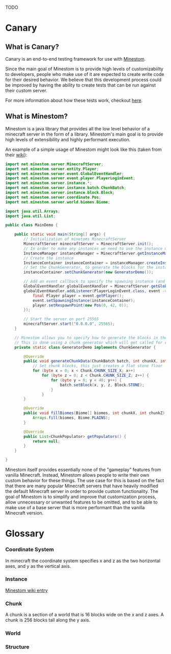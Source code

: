 TODO

# Canary

## What is Canary?

Canary is an end-to-end testing framework for use with [Minestom](#what-is-minestom).

Since the main goal of Minestom is to provide high levels of customizabiilty to developers, people who make use of it
are expected to create write code for their desired behavior. We believe that this development process could be improved
by having the ability to create tests that can be run against their custom server.

For more information about how these tests work, checkout [here](???).

## What is Minestom?

Minestom is a java library that provides all the low level behavior of a minecraft server in the form of a library.
Minestom's main goal is to provide high levels of extensibility and highly performant execution.

An example of a simple usage of Minestom might look like this (taken from
their [wiki](https://wiki.minestom.net/setup/your-first-server)):

```java
import net.minestom.server.MinecraftServer;
import net.minestom.server.entity.Player;
import net.minestom.server.event.GlobalEventHandler;
import net.minestom.server.event.player.PlayerLoginEvent;
import net.minestom.server.instance.*;
import net.minestom.server.instance.batch.ChunkBatch;
import net.minestom.server.instance.block.Block;
import net.minestom.server.coordinate.Pos;
import net.minestom.server.world.biomes.Biome;

import java.util.Arrays;
import java.util.List;

public class MainDemo {

    public static void main(String[] args) {
        // Initialization of minetoms MinecraftServer
        MinecraftServer minecraftServer = MinecraftServer.init();
        // In order to make any instances we need to use the instance manager
        InstanceManager instanceManager = MinecraftServer.getInstanceManager();
        // Create the instance
        InstanceContainer instanceContainer = instanceManager.createInstanceContainer();
        // Set the ChunkGenerator, to generate the blocks for the instance
        instanceContainer.setChunkGenerator(new GeneratorDemo());

        // Add an event callback to specify the spawning instance (and the spawn position)
        GlobalEventHandler globalEventHandler = MinecraftServer.getGlobalEventHandler();
        globalEventHandler.addListener(PlayerLoginEvent.class, event -> {
            final Player player = event.getPlayer();
            event.setSpawningInstance(instanceContainer);
            player.setRespawnPoint(new Pos(0, 42, 0));
        });

        // Start the server on port 25565
        minecraftServer.start("0.0.0.0", 25565);
    }

    // Minestom allows you to specify how to generate the blocks in the world
    // This is done using a chunk generator which will get called for every chunk in the world
    private static class GeneratorDemo implements ChunkGenerator {

        @Override
        public void generateChunkData(ChunkBatch batch, int chunkX, int chunkZ) {
            // Set chunk blocks, this just creates a flat stone floor
            for (byte x = 0; x < Chunk.CHUNK_SIZE_X; x++)
                for (byte z = 0; z < Chunk.CHUNK_SIZE_Z; z++) {
                    for (byte y = 0; y < 40; y++) {
                        batch.setBlock(x, y, z, Block.STONE);
                    }
                }
        }

        @Override
        public void fillBiomes(Biome[] biomes, int chunkX, int chunkZ) {
            Arrays.fill(biomes, Biome.PLAINS);
        }

        @Override
        public List<ChunkPopulator> getPopulators() {
            return null;
        }
    }

}
```

Minestom itself provides essentially none of the "gameplay" features from vanilla Minecraft. Instead, Minestom allows
people to write their own custom behavior for these things. The use case for this is based on the fact that there are
many popular Minecraft servers that have heavily modified the default Minecraft server in order to provide custom
functionality. The goal of Minestom is to simplify and improve that customization process, allow unnecessary or unwanted
features to be omitted, and to be able to make use of a base server that is more performant than the vanilla Minecraft
version.

# Glossary

### Coordinate System

In minecraft the coordinate system specifies x and z as the two horizontal axes, and y as the vertical axis.

### Instance

[Minestom wiki entry](https://wiki.minestom.net/world/instances)

### Chunk

A chunk is a section of a world that is 16 blocks wide on the x and z axes. A chunk is 256 blocks tall along the y axis.

### World

### Structure

